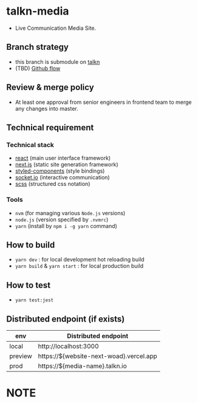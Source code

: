 # talkn-media

- Live Communication Media Site.

## Branch strategy

- this branch is submodule on [talkn](https://github.com/mirazle/talkn)
- (TBD) [Github flow](https://guides.github.com/introduction/flow/)

## Review & merge policy

- At least one approval from senior engineers in frontend team to merge any changes into master.

## Technical requirement

### Technical stack

- [react](https://reactjs.org/) (main user interface framework)
- [next.js](https://nextjs.org/) (static site generation framework)
- [styled-components](https://www.styled-components.com/) (style bindings)
- [socket.io](https://socket.io/) (interactive communication)
- [scss](https://sass-lang.com/) (structured css notation)

### Tools

- `nvm` (for managing various `Node.js` versions)
- `node.js` (version specified by `.nvmrc`)
- `yarn` (install by `npm i -g yarn` command)

## How to build

- `yarn dev` : for local development hot reloading build
- `yarn build` & `yarn start` : for local production build

## How to test

- `yarn test:jest`

## Distributed endpoint (if exists)

| env     | Distributed endpoint                 |
| ------- | ------------------------------------ |
| local   | http://localhost:3000                |
| preview | https://${website-next-woad}.vercel.app |
| prod    | https://${media-name}.talkn.io|

# NOTE
